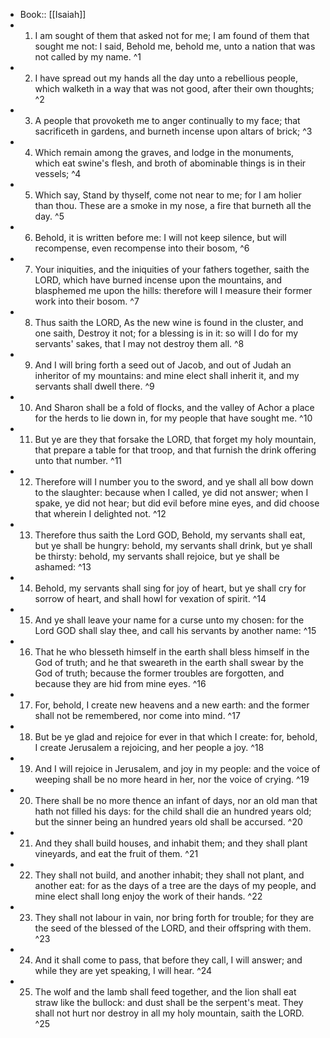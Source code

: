 - Book:: [[Isaiah]]
- 1. I am sought of them that asked not for me; I am found of them that sought me not: I said, Behold me, behold me, unto a nation that was not called by my name. ^1
- 2. I have spread out my hands all the day unto a rebellious people, which walketh in a way that was not good, after their own thoughts; ^2
- 3. A people that provoketh me to anger continually to my face; that sacrificeth in gardens, and burneth incense upon altars of brick; ^3
- 4. Which remain among the graves, and lodge in the monuments, which eat swine's flesh, and broth of abominable things is in their vessels; ^4
- 5. Which say, Stand by thyself, come not near to me; for I am holier than thou. These are a smoke in my nose, a fire that burneth all the day. ^5
- 6. Behold, it is written before me: I will not keep silence, but will recompense, even recompense into their bosom, ^6
- 7. Your iniquities, and the iniquities of your fathers together, saith the LORD, which have burned incense upon the mountains, and blasphemed me upon the hills: therefore will I measure their former work into their bosom. ^7
- 8. Thus saith the LORD, As the new wine is found in the cluster, and one saith, Destroy it not; for a blessing is in it: so will I do for my servants' sakes, that I may not destroy them all. ^8
- 9. And I will bring forth a seed out of Jacob, and out of Judah an inheritor of my mountains: and mine elect shall inherit it, and my servants shall dwell there. ^9
- 10. And Sharon shall be a fold of flocks, and the valley of Achor a place for the herds to lie down in, for my people that have sought me. ^10
- 11. But ye are they that forsake the LORD, that forget my holy mountain, that prepare a table for that troop, and that furnish the drink offering unto that number. ^11
- 12. Therefore will I number you to the sword, and ye shall all bow down to the slaughter: because when I called, ye did not answer; when I spake, ye did not hear; but did evil before mine eyes, and did choose that wherein I delighted not. ^12
- 13. Therefore thus saith the Lord GOD, Behold, my servants shall eat, but ye shall be hungry: behold, my servants shall drink, but ye shall be thirsty: behold, my servants shall rejoice, but ye shall be ashamed: ^13
- 14. Behold, my servants shall sing for joy of heart, but ye shall cry for sorrow of heart, and shall howl for vexation of spirit. ^14
- 15. And ye shall leave your name for a curse unto my chosen: for the Lord GOD shall slay thee, and call his servants by another name: ^15
- 16. That he who blesseth himself in the earth shall bless himself in the God of truth; and he that sweareth in the earth shall swear by the God of truth; because the former troubles are forgotten, and because they are hid from mine eyes. ^16
- 17. For, behold, I create new heavens and a new earth: and the former shall not be remembered, nor come into mind. ^17
- 18. But be ye glad and rejoice for ever in that which I create: for, behold, I create Jerusalem a rejoicing, and her people a joy. ^18
- 19. And I will rejoice in Jerusalem, and joy in my people: and the voice of weeping shall be no more heard in her, nor the voice of crying. ^19
- 20. There shall be no more thence an infant of days, nor an old man that hath not filled his days: for the child shall die an hundred years old; but the sinner being an hundred years old shall be accursed. ^20
- 21. And they shall build houses, and inhabit them; and they shall plant vineyards, and eat the fruit of them. ^21
- 22. They shall not build, and another inhabit; they shall not plant, and another eat: for as the days of a tree are the days of my people, and mine elect shall long enjoy the work of their hands. ^22
- 23. They shall not labour in vain, nor bring forth for trouble; for they are the seed of the blessed of the LORD, and their offspring with them. ^23
- 24. And it shall come to pass, that before they call, I will answer; and while they are yet speaking, I will hear. ^24
- 25. The wolf and the lamb shall feed together, and the lion shall eat straw like the bullock: and dust shall be the serpent's meat. They shall not hurt nor destroy in all my holy mountain, saith the LORD. ^25
